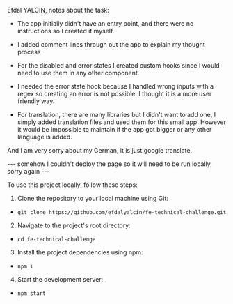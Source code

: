 Efdal YALCIN, notes about the task:

- The app initially didn't have an entry point, and there were no instructions so I created it myself.

- I added comment lines through out the app to explain my thought process

- For the disabled and error states I created custom hooks since I would need to use them in any other component.

- I needed the error state hook because I handled wrong inputs with a regex so creating an error is not possible. I thought it is a more user friendly way.

- For translation, there are many libraries but I didn't want to add one, I simply added translation files and used them for this small app. However it would be impossible to maintain if the app got bigger or any other language is added.

And I am very sorry about my German, it is just google translate.

--- somehow I couldn't deploy the page so it will need to be run locally, sorry again ---

To use this project locally, follow these steps:
1. Clone the repository to your local machine using Git:
- `git clone https://github.com/efdalyalcin/fe-technical-challenge.git`

2. Navigate to the project's root directory:
- `cd fe-technical-challenge`

3. Install the project dependencies using npm:
- `npm i`

4. Start the development server:
- `npm start`

